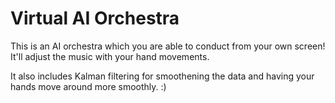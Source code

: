 # Virtual AI Orchestra
This is an AI orchestra which you are able to conduct from your own screen! It'll adjust the music with your hand movements.

It also includes Kalman filtering for smoothening the data and having your hands move around more smoothly. :) 
